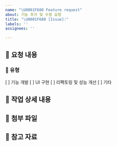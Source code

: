 ```yaml
---
name: "\U0001F680 Feature request"
about: 기능 추가 및 수정 요청
title: "\U0001F680 [Issue]:"
labels: ''
assignees: ''

---
```


## 📝 요청 내용

### 📍 유형
[ ] 기능 개발
[ ] UI 구현
[ ] 리팩토링 및 성능 개선
[ ] 기타

## 📄 작업 상세 내용

## 📁 첨부 파일

## 👀 참고 자료

